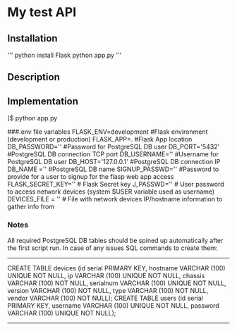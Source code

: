 # My test API

## Installation
'''
python install Flask
python app.py
'''

## Description


## Implementation
]$ python app.py 

###.env file variables
FLASK_ENV=development #Flask environment (development or production)
FLASK_APP=. #Flask App location
DB_PASSWORD='' #Password for PostgreSQL DB user
DB_PORT='5432' #PostgreSQL DB connection TCP port
DB_USERNAME='' #Username for PostgreSQL DB user
DB_HOST='127.0.0.1' #PostgreSQL DB connection IP
DB_NAME ='' #PostgreSQL DB name
SIGNUP_PASSWD='' #Password to provide for a user to signup for the flasp web app access
FLASK_SECRET_KEY='' # Flask Secret key
J_PASSWD='' # User password to access network devices (system $USER variable used as username)
DEVICES_FILE = '' # File with network devices IP/hostname information to gather info from


### Notes
All required PostgreSQL DB tables should be spined up automatically after the first script run.
In case of any issues SQL commands to create them:
***
CREATE TABLE devices (id serial PRIMARY KEY, hostname VARCHAR (100) UNIQUE NOT NULL, ip VARCHAR (100) UNIQUE NOT NULL, chassis VARCHAR (100) NOT NULL, serialnum VARCHAR (100) UNIQUE NOT NULL, version VARCHAR (100) NOT NULL, type VARCHAR (100) NOT NULL, vendor VARCHAR (100) NOT NULL);
CREATE TABLE users (id serial PRIMARY KEY, username VARCHAR (100) UNIQUE NOT NULL, password VARCHAR (100) UNIQUE NOT NULL);
***